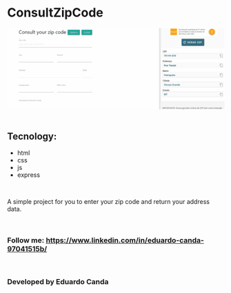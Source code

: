 # ConsultZipCode

<img src="./github/demo.gif">

<br>
<br>

## Tecnology:

- html
- css
- js
- express

<br>

A simple project for you to enter your zip code and return your address data.

<br>

### Follow me: https://www.linkedin.com/in/eduardo-canda-97041515b/

<br>

### Developed by Eduardo Canda
